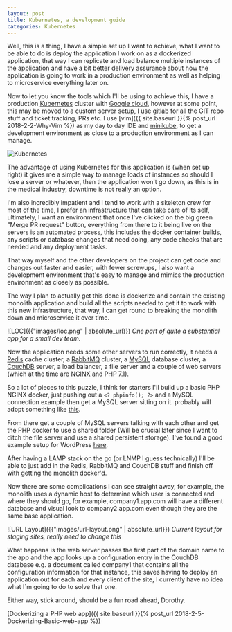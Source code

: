 ```yaml
---
layout: post
title: Kubernetes, a development guide
categories: Kubernetes
---
```

Well, this is a thing, I have a simple set up I want to achieve, what I want to be able to do is deploy the application I work on as a dockerized application, that way I can replicate and load balance multiple instances of the application and have a bit better delivery assurance about how the application is going to work in a production environment as well as helping to microservice everything later on.

Now to let you know the tools which I'll be using to achieve this, I have a production [Kubernetes](https://kubernetes.io/) cluster with [Google cloud](https://cloud.google.com), however at some point, this may be moved to a custom server setup, I use [gitlab](https://about.gitlab.com/) for all the GIT repo stuff and ticket tracking, PRs etc.  I use [vim]({{ site.baseurl }}{% post_url 2018-2-2-Why-Vim %})
 as my day to day IDE and [minikube](https://github.com/kubernetes/minikube), to get a development environment as close to a production environment as I can manage.

![Kubernetes](https://d33wubrfki0l68.cloudfront.net/1567471e7c58dc9b7d9c65dcd54e60cbf5870daa/a2249/images/flower.png)

The advantage of using Kubernetes for this application is (when set up right) it gives me a simple way to manage loads of instances so should I lose a server or whatever, then the application won't go down, as this is in the medical industry, downtime is not really an option.

I'm also incredibly impatient and I tend to work with a skeleton crew for most of the time, I prefer an infrastructure that can take care of its self, ultimately, I want an environment that once I've clicked on the big green "Merge PR request" button, everything from there to it being live on the servers is an automated process, this includes the docker container builds, any scripts or database changes that need doing, any code checks that are needed and any deployment tasks.

That way myself and the other developers on the project can get code and changes out faster and easier, with fewer screwups, I also want a development environment that's easy to manage and mimics the production environment as closely as possible.

The way I plan to actually get this done is dockerize and contain the existing monolith application and build all the scripts needed to get it to work with this new infrastructure, that way, I can get round to breaking the monolith down and microservice it over time.

![LOC]({{"images/loc.png" | absolute_url}})
_One part of quite a substantial app for a small dev team._

Now the application needs some other servers to run correctly, it needs a [Redis](https://redis.io/) cache cluster, a [RabbitMQ](https://www.rabbitmq.com/) cluster, a [MySQL](https://www.mysql.com/) database cluster, a [CouchDB](http://couchdb.apache.org/) server, a load balancer, a file server and a couple of web servers (which at the time are [NGINX](https://www.nginx.com/) and PHP 7.1).

So a lot of pieces to this puzzle, I think for starters I'll build up a basic PHP NGINX docker, just pushing out a `<? phpinfo(); ?>` and a MySQL connection example then get a MySQL server sitting on it. probably will adopt something like [this](https://semaphoreci.com/community/tutorials/dockerizing-a-php-application).

From there get a couple of MySQL servers talking with each other and get the PHP docker to use a shared folder (Will be crucial later since I want to ditch the file server and use a shared persistent storage). I've found a good example setup for WordPress [here](https://kubernetes.io/docs/tutorials/stateful-application/mysql-wordpress-persistent-volume/).

After having a LAMP stack on the go (or LNMP I guess technically) I'll be able to just add in the Redis, RabbitMQ and CouchDB stuff and finish off with getting the monolith docker'd.

Now there are some complications I can see straight away, for example, the monolith uses a dynamic host to determine which user is connected and where they should go, for example, company1.app.com will have a different database and visual look to company2.app.com even though they are the same base application.

![URL Layout]({{"images/url-layout.png" | absolute_url}})
_Current layout for staging sites, really need to change this_

What happens is the web server passes the first part of the domain name to the app and the app looks up a configuration entry in the CouchDB database e.g. a document called company1 that contains all the configuration information for that instance, this saves having to deploy an application out for each and every client of the site, I currently have no idea what I`m going to do to solve that one.

Either way, stick around, should be a fun road ahead, Dorothy.

[Dockerizing a PHP web app]({{ site.baseurl }}{% post_url 2018-2-5-Dockerizing-Basic-web-app %})
